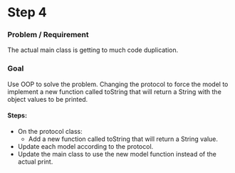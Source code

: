 # Step 4

### Problem / Requirement
The actual main class is getting to much code duplication.
### Goal
Use OOP to solve the problem. Changing the protocol to force the model to implement a new function called toString that will return a String with the object values to be printed.

#### Steps:
- On the protocol class:
  - Add a new function called toString that will return a String value.
- Update each model according to the protocol.
- Update the main class to use the new model function instead of the actual print.
